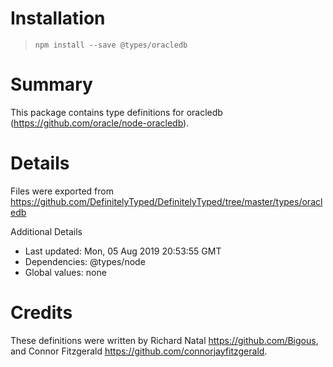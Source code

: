 # Installation
> `npm install --save @types/oracledb`

# Summary
This package contains type definitions for oracledb (https://github.com/oracle/node-oracledb).

# Details
Files were exported from https://github.com/DefinitelyTyped/DefinitelyTyped/tree/master/types/oracledb

Additional Details
 * Last updated: Mon, 05 Aug 2019 20:53:55 GMT
 * Dependencies: @types/node
 * Global values: none

# Credits
These definitions were written by Richard Natal <https://github.com/Bigous>, and Connor Fitzgerald <https://github.com/connorjayfitzgerald>.
